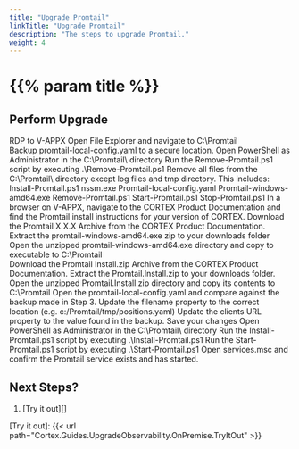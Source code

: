 ```yaml
---
title: "Upgrade Promtail"
linkTitle: "Upgrade Promtail"
description: "The steps to upgrade Promtail."
weight: 4
---
```


# {{% param title %}}

## Perform Upgrade

RDP to V-APPX
Open File Explorer and navigate to C:\Promtail\
Backup promtail-local-config.yaml to a secure location.
Open PowerShell as Administrator in the C:\Promtail\ directory
Run the Remove-Promtail.ps1 script by executing .\Remove-Promtail.ps1
Remove all files from the C:\Promtail\ directory except log files and tmp directory. This includes:
Install-Promtail.ps1
nssm.exe
Promtail-local-config.yaml
Promtail-windows-amd64.exe
Remove-Promtail.ps1
Start-Promtail.ps1
Stop-Promtail.ps1
In a browser on V-APPX, navigate to the CORTEX Product Documentation and find the Promtail install instructions for your version of CORTEX.
Download the Promtail X.X.X Archive from the CORTEX Product Documentation.
Extract the promtail-windows-amd64.exe zip to your downloads folder
Open the unzipped promtail-windows-amd64.exe directory and copy to executable to C:\Promtail\
Download the Promtail Install.zip Archive from the CORTEX Product Documentation.
Extract the Promtail.Install.zip to your downloads folder.
Open the unzipped Promtail.Install.zip directory and copy its contents to C:\Promtail
Open the promtail-local-config.yaml and compare against the backup made in Step 3.
Update the filename property to the correct location (e.g. c:/Promtail/tmp/positions.yaml)
Update the clients URL property to the value found in the backup.
Save your changes
Open PowerShell as Administrator in the C:\Promtail\ directory
Run the Install-Promtail.ps1 script by executing .\Install-Promtail.ps1
Run the Start-Promtail.ps1 script by executing .\Start-Promtail.ps1
Open services.msc and confirm the Promtail service exists and has started.

## Next Steps?

1. [Try it out][]

[Try it out]: {{< url path="Cortex.Guides.UpgradeObservability.OnPremise.TryItOut" >}}
